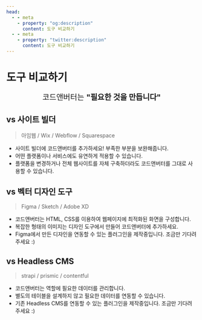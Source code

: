 ```yaml
---
head:
  - - meta
    - property: "og:description"
      content: 도구 비교하기
  - - meta
    - property: "twitter:description"
      content: 도구 비교하기
---
```


# 도구 비교하기

<div style="font-size: 20px; text-align: center">코드앤버터는 <b>"필요한 것을 만듭니다"</b></div>

## vs 사이트 빌더

> 아임웹 / Wix / Webflow / Squarespace

- 사이트 빌더에 코드앤버터를 추가하세요! 부족한 부분을 보완해줍니다.
- 어떤 플랫폼이나 서비스에도 유연하게 적용할 수 있습니다.
- 플랫폼을 변경하거나 전체 웹사이트를 자체 구축하더라도 코드앤버터를 그대로 사용할 수 있습니다.

## vs 벡터 디자인 도구

> Figma / Sketch / Adobe XD

- 코드앤버터는 HTML, CSS를 이용하여 웹페이지에 최적화된 화면을 구성합니다.
- 복잡한 형태의 이미지는 디자인 도구에서 만들어 코드앤버터에 추가하세요.
- Figma에서 만든 디자인을 연동할 수 있는 플러그인을 제작중입니다. 조금만 기다려주세요 :)

## vs Headless CMS

> strapi / prismic / contentful

- 코드앤버터는 역할에 필요한 데이터를 관리합니다.
- 별도의 테이블을 설계하지 않고 필요한 데이터를 연동할 수 있습니다.
- 기존 Headless CMS를 연동할 수 있는 플러그인을 제작중입니다. 조금만 기다려주세요 :)
